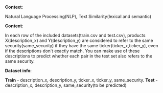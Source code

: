 <b>Context</b>:

Natural Language Processing(NLP), Text Similarity(lexical and semantic)

<b>Content</b>:

In each row of the included datasets(train.csv and test.csv), products X(description_x) and Y(description_y) are considered to refer to the same security(same_security) if they have the same ticker(ticker_x,ticker_y), even if the descriptions don't exactly match. You can make use of these descriptions to predict whether each pair in the test set also refers to the same security.

<b>Dataset info</b>:

<b>Train</b> - description_x, description_y, ticker_x, ticker_y, same_security. <b>Test</b> - description_x, description_y, same_security(to be predicted)
